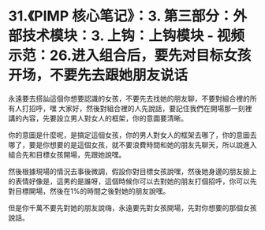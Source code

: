 # 31.《PIMP 核心笔记》：3. 第三部分：外部技术模块：3. 上钩：上钩模块 - 视频示范：26.进入组合后，要先对目标女孩开场，不要先去跟她朋友说话

永遠要去搭訕這個你想要認識的女孩，不要先去找她的朋友聊，不要對組合裡的所有人打招呼，嘿 大家好，然後對組合裡的人先說話，要記住我們在開場那一刻裡講的內容，先要設立男人對女人的框架，你的意圖要清晰。

你的意圖是什麼呢，是搞定這個女孩，你的男人對女人的框架去哪了，你的意圖去哪了，要是你想要的是這個女孩，就不要浪費時間和她的朋友先聊天，所以說進入組合先和目標女孩開場，先跟她說嘿。

然後根據現場的情況去事後微調，假設你對目標女孩說嘿，然後她身邊的朋友臉上的表情好像是，這男的是誰呀，這個時候你可以去對她的朋友打個招呼，你可以先對目標開場，然後在1%的時間之後對她的朋友說嘿。

但是你千萬不要先對她的朋友說嗨，永遠要先對女孩開場，先對你想要的那個女孩說話。